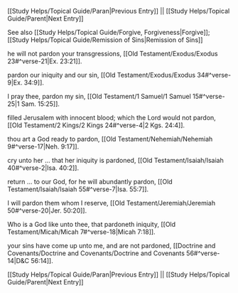 [[Study Helps/Topical Guide/Paran|Previous Entry]]  ||  [[Study Helps/Topical Guide/Parent|Next Entry]]

 See also [[Study Helps/Topical Guide/Forgive, Forgiveness|Forgive]]; [[Study Helps/Topical Guide/Remission of Sins|Remission of Sins]]

 he will not pardon your transgressions, [[Old Testament/Exodus/Exodus 23#^verse-21|Ex. 23:21]].

 pardon our iniquity and our sin, [[Old Testament/Exodus/Exodus 34#^verse-9|Ex. 34:9]].

 I pray thee, pardon my sin, [[Old Testament/1 Samuel/1 Samuel 15#^verse-25|1 Sam. 15:25]].

 filled Jerusalem with innocent blood; which the Lord would not pardon, [[Old Testament/2 Kings/2 Kings 24#^verse-4|2 Kgs. 24:4]].

 thou art a God ready to pardon, [[Old Testament/Nehemiah/Nehemiah 9#^verse-17|Neh. 9:17]].

 cry unto her ... that her iniquity is pardoned, [[Old Testament/Isaiah/Isaiah 40#^verse-2|Isa. 40:2]].

 return ... to our God, for he will abundantly pardon, [[Old Testament/Isaiah/Isaiah 55#^verse-7|Isa. 55:7]].

 I will pardon them whom I reserve, [[Old Testament/Jeremiah/Jeremiah 50#^verse-20|Jer. 50:20]].

 Who is a God like unto thee, that pardoneth iniquity, [[Old Testament/Micah/Micah 7#^verse-18|Micah 7:18]].

 your sins have come up unto me, and are not pardoned, [[Doctrine and Covenants/Doctrine and Covenants/Doctrine and Covenants 56#^verse-14|D&C 56:14]].

[[Study Helps/Topical Guide/Paran|Previous Entry]]  ||  [[Study Helps/Topical Guide/Parent|Next Entry]]